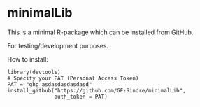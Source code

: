 # minimalLib

This is a minimal R-package which can be installed from GitHub.

For testing/development purposes.

How to install:
```{r}
library(devtools)
# Specify your PAT (Personal Access Token)
PAT = "ghp_asdasdasdasdasd"
install_github("https://github.com/GF-Sindre/minimalLib",
               auth_token = PAT)
```

